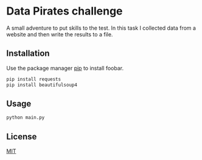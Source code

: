 # Data Pirates challenge

A small adventure to put skills to the test. In this task I collected data from a website and then write the results to a file.

## Installation

Use the package manager [pip](https://pip.pypa.io/en/stable/) to install foobar.

```bash
pip install requests
pip install beautifulsoup4
```

## Usage

```bash
python main.py
```

## License
[MIT](https://choosealicense.com/licenses/mit/)

